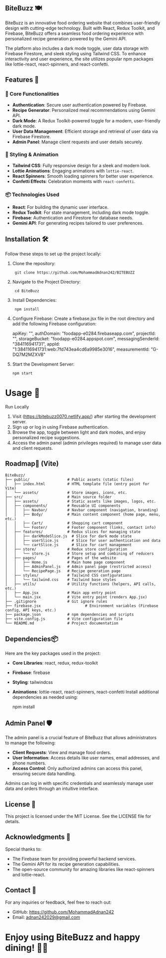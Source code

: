 ## BiteBuzz 🍽️

BiteBuzz is an innovative food ordering website that combines user-friendly design with cutting-edge technology. Built with React, Redux Toolkit, and Firebase, BiteBuzz offers a seamless food ordering experience with personalized recipe generation powered by the Gemini API.

The platform also includes a dark mode toggle, user data storage with Firebase Firestore, and sleek styling using Tailwind CSS. To enhance interactivity and user experience, the site utilizes popular npm packages like lottie-react, react-spinners, and react-confetti.


## Features 🌟

### 🚀 Core Functionalities
- **Authentication**: Secure user authentication powered by Firebase.
- **Recipe Generator**: Personalized meal recommendations using Gemini API.
- **Dark Mode**: A Redux Toolkit-powered toggle for a modern, user-friendly dark mode.
- **User Data Management**: Efficient storage and retrieval of user data via Firebase Firestore.
- **Admin Panel**: Manage client requests and user details securely.

### 🎨 Styling & Animation
- **Tailwind CSS**: Fully responsive design for a sleek and modern look.
- **Lottie Animations**: Engaging animations with `lottie-react`.
- **React Spinners**: Smooth loading spinners for better user experience.
- **Confetti Effects**: Celebration moments with `react-confetti`.


### 📦 Technologies Used
- **React**: For building the dynamic user interface.
- **Redux Toolkit**: For state management, including dark mode toggle.
- **Firebase**: Authentication and Firestore for database needs.
- **Gemini API**: For generating recipes tailored to user preferences.




## Installation  🛠️

Follow these steps to set up the project locally:
1. Clone the repository:
                                              
                                              
        git clone https://github.com/MohammadAdnan242/BITEBUZZ  

2. Navigate to the Project Directory:

  
  
  
  
        cd BiteBuzz

3. Install Dependencies:
  
  
        npm install

4. Configure Firebase:
Create a firebase.jsx file in the root directory and add the following Firebase configuration:

    apiKey: "",
    authDomain: "foodapp-e0284.firebaseapp.com",
    projectId: "",
    storageBucket: "foodapp-e0284.appspot.com",
    messagingSenderId: "384116941731",
    appId: "1:384116941731:web:7fd743ea4cd6a9985e3016",
    measurementId: "G-DQ7M2MZXVB"

5. Start the Development Server:

    
    
    
       npm start


# Usage 🚧

 Run Locally

 1. Visit (https://bitebuzz0070.netlify.app/) after starting the development server.
 2. Sign up or log in using Firebase authentication.
 3. Browse the app, toggle between light and dark modes, and enjoy personalized recipe suggestions.
 4. Access the admin panel (admin privileges required) to manage user data and client requests.
## Roadmap📂 (Vite)

    BiteBuzz/
    ├── public/                 # Public assets (static files)
    │   ├── index.html          # HTML template file (entry point for Vite)
    │   └── assets/             # Store images, icons, etc.
    ├── src/                    # Main source folder
    │   ├── assets/             # Static assets like images, logos, etc.
    │   ├── components/         # Reusable UI components
    │   │   ├── Navbar/         # Navbar component (navigation, branding)
    │   │   ├── Body/           # Main content component (home page, menu, etc.)
    │   │   ├── Cart/           # Shopping cart component
    │   │   └── Footer/         # Footer component (links, contact info)
    │   ├── features/           # Redux slices for managing state
    │   │   ├── darkModeSlice.js  # Slice for dark mode state
    │   │   ├── userSlice.js      # Slice for user authentication and data
    │   │   └── cartSlice.js      # Slice for cart management
    │   ├── store/              # Redux store configuration
    │   │   └── store.js        # Store setup and combining of reducers
    │   ├── pages/              # Pages of the website
    │   │   ├── Home.js         # Main home page component
    │   │   ├── AdminPanel.js   # Admin panel page (restricted access)
    │   │   └── RecipePage.js   # Recipe generation page
    │   ├── styles/             # Tailwind CSS configurations
    │   │   └── tailwind.css    # Tailwind base styles
    │   ├── utils/              # Utility functions (helpers, API calls, etc.)
    │   ├── App.jsx             # Main app entry point
    │   └── main.jsx            # Vite entry point (renders App.jsx)
    ├── .gitignore              # Git ignore rules
    ├── firebase.jsx                    # Environment variables (Firebase config, API keys, etc.)
    ├── package.json            # npm dependencies and scripts
    ├── vite.config.js          # Vite configuration file
    └── README.md               # Project documentation






## Dependencies📦

Here are the key packages used in the project:

- **Core Libraries**: react, redux, redux-toolkit
- **Firebase**: firebase
- **Styling**: tailwindcss
- **Animations**: lottie-react, react-spinners, react-confetti
Install additional dependencies as needed using:

    npm install <package-name>
## Admin Panel 🛡️

The admin panel is a crucial feature of BiteBuzz that allows administrators to manage the following:

- **Client Requests**: View and manage food orders.
- **User Information**: Access details like user names, email addresses, and phone numbers.
- **Access Control**: Only authorized admins can access this panel, ensuring secure data handling.

Admins can log in with specific credentials and seamlessly manage user data and orders through an intuitive interface.


## License 📜
This project is licensed under the MIT License. See the LICENSE file for details.
## Acknowledgments 🙌

Special thanks to:

- The Firebase team for providing powerful backend services.
- The Gemini API for its recipe generation capabilities.
- The open-source community for amazing libraries like react-spinners and lottie-react.
## Contact 📧

For any inquiries or feedback, feel free to reach out:

- GitHub:  https://github.com/MohammadAdnan242
- Email: adnan242029@gmail.com

# Enjoy using BiteBuzz and happy dining! 🍴🤩
